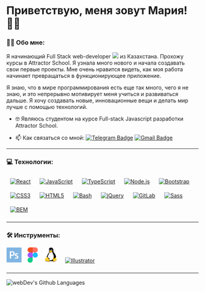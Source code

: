 
# Приветствую, меня зовут Мария! 🙋‍♀️
### :woman_technologist: Обо мне:
Я начинающий Full Stack web-developer <img src="https://media.giphy.com/media/WUlplcMpOCEmTGBtBW/giphy.gif" width="30"> из Казахстана.
Прохожу курсы в Attractor School. Я узнала много нового и начала создавать свои первые проекты. Мне очень нравится видеть, как моя работа начинает превращаться в функционирующее приложение.

Я знаю, что в мире программирования есть еще так много, чего я не знаю, и это непрерывно мотивирует меня учиться и развиваться дальше. Я хочу создавать новые, инновационные вещи и делать мир лучше с помощью технологий.   

- 🤓   Являюсь студентом на курсе Full-stack Javascript разработки Attractor School.

- 📫   Как связаться со мной: [![Telegram Badge](https://img.shields.io/badge/-telegram-blue?style=flat&logo=Telegram&logoColor=white)](https://t.me/avemaryplus) [![Gmail Badge](https://img.shields.io/badge/-Gmail-red?style=flat&logo=Gmail&logoColor=white)](mailto:avemarysolt@gmail.com)

---
### 💻 Технологии:
<div>
<a href="https://reactjs.org/" target="_blank"><img style="margin: 10px" src="https://profilinator.rishav.dev/skills-assets/react-original-wordmark.svg" alt="React" height="50" /></a>  
  <a href="https://www.javascript.com/" target="_blank"><img style="margin: 10px" src="https://profilinator.rishav.dev/skills-assets/javascript-original.svg" alt="JavaScript" height="50" /></a>  
  <a href="https://www.typescriptlang.org/" target="_blank"><img style="margin: 10px" src="https://profilinator.rishav.dev/skills-assets/typescript-original.svg" alt="TypeScript" height="50" /></a>   
  <a href="https://nodejs.org/" target="_blank"><img style="margin: 10px" src="https://profilinator.rishav.dev/skills-assets/nodejs-original-wordmark.svg" alt="Node.js" height="50" /></a>  
<a href="https://getbootstrap.com/docs/3.4/javascript/" target="_blank"><img style="margin: 10px" src="https://profilinator.rishav.dev/skills-assets/bootstrap-plain.svg" alt="Bootstrap" height="50" /></a>  
<a href="https://www.w3schools.com/css/" target="_blank"><img style="margin: 10px" src="https://profilinator.rishav.dev/skills-assets/css3-original-wordmark.svg" alt="CSS3" height="50" /></a>  
<a href="https://en.wikipedia.org/wiki/HTML5" target="_blank"><img style="margin: 10px" src="https://profilinator.rishav.dev/skills-assets/html5-original-wordmark.svg" alt="HTML5" height="50" /></a>  
<a href="https://www.gnu.org/software/bash/" target="_blank"><img style="margin: 10px" src="https://profilinator.rishav.dev/skills-assets/gnu_bash-icon.svg" alt="Bash" height="50" /></a>  
<a href="https://jquery.com/" target="_blank"><img style="margin: 10px" src="https://profilinator.rishav.dev/skills-assets/jquery.png" alt="jQuery" height="50" /></a>  
<a href="https://about.gitlab.com/" target="_blank"><img style="margin: 10px" src="https://profilinator.rishav.dev/skills-assets/gitlab.svg" alt="GitLab" height="50" /></a>  
<a href="https://sass-lang.com/" target="_blank"><img style="margin: 10px" src="https://profilinator.rishav.dev/skills-assets/sass-original.svg" alt="Sass" height="50" /></a>  
<a href="http://getbem.com/" target="_blank"><img style="margin: 10px" src="https://profilinator.rishav.dev/skills-assets/bem.svg" alt="BEM" height="50" /></a>  

</div>

---

### 🛠 Инструменты:

<div>
  <img src="https://github.com/devicons/devicon/blob/master/icons/photoshop/photoshop-plain.svg" title="photoshop" alt="photoshop" width="40" height="40"/>&nbsp;
  <img src="https://github.com/devicons/devicon/blob/master/icons/figma/figma-original.svg" title="figma" alt="figma" width="40" height="40"/>&nbsp;
  <img src="https://github.com/devicons/devicon/blob/master/icons/linux/linux-original.svg" title="linux" alt="linux" width="40" height="40"/>&nbsp;
  <a href="https://www.adobe.com/in/products/illustrator.html" target="_blank"><img style="margin: 10px" src="https://profilinator.rishav.dev/skills-assets/adobe_illustrator-icon.svg" alt="Illustrator" height="50" /></a> 
</div>

---

 <img height="250px" align="center" alt="webDev's Github Languages" src="https://github-readme-stats-sigma-five.vercel.app/api/top-langs/?username=avemaryplus&layout=compact&theme=vision-friendly-dark" />
